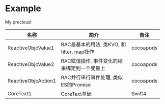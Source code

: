 # Example
My precious!


| 名称 | 简介 | 备注 |
| --- | --- | --- |
| ReactiveObjcValue1 | RAC最基本的用法, 类KVO, 和filter, map操作  | cocoapods |
| ReactiveObjcValue2 | RAC赋值操作, 事件变化的结果绑定到一个变量上  | cocoapods |
| ReactiveObjcAction1 | RAC并行串行事件处理, 类似ES的Promise  | cocoapods |
| CoreText1 | CoreText基础  | Swift4 |




